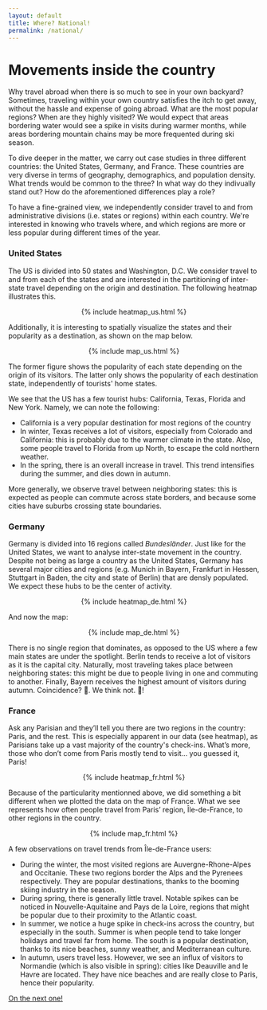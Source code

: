 ```yaml
---
layout: default
title: Where? National! 
permalink: /national/
---
```


# Movements inside the country

Why travel abroad when there is so much to see in your own backyard? Sometimes, traveling within your own country satisfies the itch to get away, without the hassle and expense of going abroad. What are the most popular regions? When are they highly visited? We would expect that areas bordering water would see a spike in visits during warmer months, while areas bordering mountain chains may be more frequented during ski season. 

To dive deeper in the matter, we carry out case studies in three different countries: the United States, Germany, and France.  These countries are very diverse in terms of geography, demographics, and population density. What trends would be common to the three? In what way do they indivually stand out? How do the aforementioned differences play a role? 

To have a fine-grained view, we independently consider travel to and from administrative divisions (i.e. states or regions) within each country. We're interested in knowing who travels where, and which regions are more or less popular during different times of the year. 

### United States

The US is divided into 50 states and Washington, D.C. We consider travel to and from each of the states and are interested in the partitioning of inter-state travel depending on the origin and destination. The following heatmap illustrates this. 

<div style="display: flex; justify-content: center;">
    {% include heatmap_us.html %}
</div>

Additionally, it is interesting to spatially visualize the states and their popularity as a destination, as shown on the map below. 

<div style="display: flex; justify-content: center;">
    {% include map_us.html %}
</div>

The former figure shows the popularity of each state depending on the origin of its visitors. The latter only shows the popularity of each destination state, independently of tourists' home states. 

We see that the US has a few tourist hubs: California, Texas, Florida and New York. Namely, we can note the following:
- California is a very popular destination for most regions of the country
- In winter, Texas receives a lot of visitors, especially from Colorado and California: this is probably due to the warmer climate in the state. Also, some people travel to Florida from up North, to escape the cold northern weather.
- In the spring, there is an overall increase in travel. This trend intensifies during the summer, and dies down in autumn.

More generally, we observe travel between neighboring states: this is expected as people can commute across state borders, and because some cities have suburbs crossing state boundaries. 

### Germany

Germany is divided into 16 regions called *Bundesländer*. Just like for the United States, we want to analyse inter-state movement in the country. Despite not being as large a country as the United States, Germany has several major cities and regions (e.g. Munich in Bayern, Frankfurt in Hessen, Stuttgart in Baden, the city and state of Berlin) that are densly populated. We expect these hubs to be the center of activity. 

<div style="display: flex; justify-content: center;">
    {% include heatmap_de.html %}
</div>
 
And now the map: 

<div style="display: flex; justify-content: center;">
    {% include map_de.html %}
</div>

There is no single region that dominates, as opposed to the US where a few main states are under the spotlight. Berlin tends to receive a lot of visitors as it is the capital city. Naturally, most traveling takes place between neighboring states: this might be due to people living in one and commuting to another. Finally, Bayern receives the highest amount of visitors during autumn. Coincidence? 🍺. We think not. 🍻!

### France

Ask any Parisian and they’ll tell you there are two regions in the country: Paris, and the rest. This is especially apparent in our data (see heatmap), as Parisians take up a vast majority of the country's check-ins. What’s more, those who don’t come from Paris mostly tend to visit... you guessed it, Paris! 

<div style="display: flex; justify-content: center;">
    {% include heatmap_fr.html %}
</div>

Because of the particularity mentionned above, we did something a bit different when we plotted the data on the map of France. What we see represents how often people travel from Paris’ region, Île-de-France, to other regions in the country.

<div style="display: flex; justify-content: center;">
    {% include map_fr.html %}
</div>


A few observations on travel trends from Île-de-France users:
- During the winter, the most visited regions are Auvergne-Rhone-Alpes and Occitanie. These two regions border the Alps and the Pyrenees respectively. They are popular destinations, thanks to the booming skiing industry in the season.
- During spring, there is generally little travel. Notable spikes can be noticed in Nouvelle-Aquitaine and Pays de la Loire, regions that might be popular due to their proximity to the Atlantic coast.  
- In summer, we notice a huge spike in check-ins across the country, but especially in the south. Summer is when people tend to take longer holidays and travel far from home. The south is a popular destination, thanks to its nice beaches, sunny weather, and Mediterranean culture. 
- In autumn, users travel less. However, we see an influx of visitors to Normandie (which is also visible in spring): cities like Deauville and le Havre are located. They have nice beaches and are really close to Paris, hence their popularity.

[On the next one!](international.md)